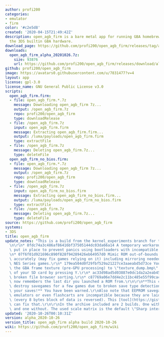 ```yaml
---
author: profi200
categories:
- emulator
- firm
color: '#c2e5d8'
created: '2020-04-15T21:49:42Z'
description: open_agb_firm is a bare metal app for running GBA homebrew/games using
  the 3DS builtin GBA hardware.
download_page: https://github.com/profi200/open_agb_firm/releases/tag/alpha_2020-10-26
downloads:
  open_agb_firm_alpha_20201026.7z:
    size: 93876
    url: https://github.com/profi200/open_agb_firm/releases/download/alpha_2020-10-26/open_agb_firm_alpha_20201026.7z
github: profi200/open_agb_firm
image: https://avatars0.githubusercontent.com/u/7831477?v=4
layout: app
license: gpl-3.0
license_name: GNU General Public License v3.0
scripts:
  open_agb_firm.firm:
  - file: open_agb_firm.*.7z
    message: Downloading open_agb_firm 7z...
    output: /open_agb_firm.7z
    repo: profi200/open_agb_firm
    type: downloadRelease
  - file: /open_agb_firm.7z
    input: open_agb_firm.firm
    message: Extracting open_agb_firm.firm...
    output: /luma/payloads/open_agb_firm.firm
    type: extractFile
  - file: /open_agb_firm.7z
    message: Deleting open_agb_firm.7z...
    type: deleteFile
  open_agb_firm_no_bios.firm:
  - file: open_agb_firm.*.7z
    message: Downloading open_agb_firm 7z...
    output: /open_agb_firm.7z
    repo: profi200/open_agb_firm
    type: downloadRelease
  - file: /open_agb_firm.7z
    input: open_agb_firm_no_bios.firm
    message: Extracting open_agb_firm_no_bios.firm...
    output: /luma/payloads/open_agb_firm_no_bios.firm
    type: extractFile
  - file: /open_agb_firm.7z
    message: Deleting open_agb_firm.7z...
    type: deleteFile
source: https://github.com/profi200/open_agb_firm
systems:
- 3DS
title: open_agb_firm
update_notes: "This is a build from the kernel_experiments branch for the impatient.\r\
  \n\r\n* 8fdc74a3c486af86416bf37505144dc03da66a14 A temporary workaround has been\
  \ put in place to prevent panics using bootloaders with incompatible screen init.\r\
  \n* 07f6f01d921696c890f828f94289426eb64957d0 Mimic ROM out-of-bounds reads more\
  \ accurately (may fix games relying on it) including mirroring needed for the Classic\
  \ NES Series games.\r\n* 179ea504d0f29fbf529a21227ce3aaeabd5d73ce You can now dump\
  \ the GBA frame texture (pre-GPU processing) to \"texture_dump.bmp\" on the root\
  \ of your SD card by pressing Y.\r\n* ac33d98ad5d03887e0dc1da2a2eab459b33b812c Fixed\
  \ broken file browser sorting.\r\n* c87769a06e7dd4e2c11bc485e55f99cacee05b97 open_agb_firm\
  \ now remembers the last dir you launched a ROM from.\r\n\r\n**This can and will\
  \ destroy savegames for a few games due to broken save type detection so backup\
  \ your saves!** You have been warned.\r\nAlso note that EEPROM savegames from some\
  \ emulators or even flashcarts are incompatible because they are laid out wrong\
  \ (every 8 bytes block of data is reversed). This [tool](https://gist.github.com/profi200/e06794d7561ed552c518b4b0b2f5f2f6)\
  \ can fix that.\r\n\r\nIn the archive included are 2 builds. One with BIOS intro\
  \ and one without. The used scale matrix is the default \"Sharp interpolated\" one."
updated: '2020-10-26T00:10:31Z'
version: alpha_2020-10-26
version_title: open_agb_firm alpha build 2020-10-26
wiki: https://github.com/profi200/open_agb_firm/wiki
---
```

